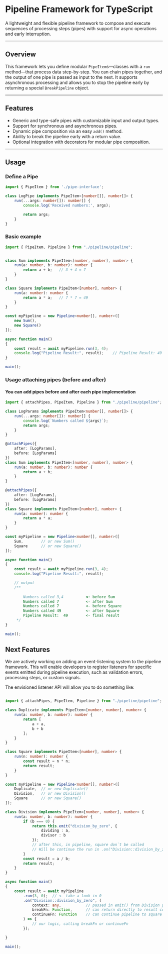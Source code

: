 # Pipeline Framework for TypeScript

A lightweight and flexible pipeline framework to compose and execute sequences of processing steps (pipes) with support for async operations and early interruption.

---

## Overview

This framework lets you define modular `PipeItem`s—classes with a `run` method—that process data step-by-step. You can chain pipes together, and the output of one pipe is passed as input to the next. It supports asynchronous processing and allows you to stop the pipeline early by returning a special `BreakPipeline` object.

---

## Features

- Generic and type-safe pipes with customizable input and output types.
- Support for synchronous and asynchronous pipes.
- Dynamic pipe composition via an easy `add()` method.
- Ability to break the pipeline early with a return value.
- Optional integration with decorators for modular pipe composition.

---

## Usage

### Define a Pipe

```ts
import { PipeItem } from './pipe-interface';

class LogPipe implements PipeItem<[number[]], number[]> {
    run(...args: number[]): number[] {
        console.log('Received numbers:', args);

        return args;
    }
}
```

### Basic example

```ts
import { PipeItem, Pipeline } from "./pipeline/pipeline";


class Sum implements PipeItem<[number, number], number> {
    run(a: number, b: number): number {
        return a + b;   // 3 + 4 = 7
    }
}

class Square implements PipeItem<[number], number> {
    run(a: number): number {
        return a * a;   // 7 * 7 = 49
    }
}

const myPipeline = new Pipeline<number[], number>([
    new Sum(),
    new Square()
]);

async function main()
{
    const result = await myPipeline.run(3, 4);
    console.log("Pipeline Result:", result);    // Pipeline Result: 49   
}

main();

```

### Usage attaching pipes (before and after)

#### You can add pipes before and after each pipe implementation

```ts
import { attachPipes, PipeItem, Pipeline } from "./pipeline/pipeline";

class LogParams implements PipeItem<number[], number[]> {
    run(...args: number[]): number[] {
        console.log(`Numbers called ${args}`);
        return args;
    }
}

@attachPipes({
    after: [LogParams],
    before: [LogParams]
})
class Sum implements PipeItem<[number, number], number> {
    run(a: number, b: number): number {
        return a + b;
    }
}

@attachPipes({
    after: [LogParams],
    before: [LogParams]
})
class Square implements PipeItem<[number], number> {
    run(a: number): number {
        return a * a;
    }
}

const myPipeline = new Pipeline<number[], number>([
    Sum,        // or new Sum()
    Square      // or new Square()
]);

async function main()
{
    const result = await myPipeline.run(3, 4);
    console.log("Pipeline Result:", result);

    // output
    /**
    
        Numbers called 3,4          <- before Sum
        Numbers called 7            <- after Sum
        Numbers called 7            <- before Square
        Numbers called 49           <- after Square
        Pipeline Result:  49        <- final result
     */
}

main();

```

## Next Features

We are actively working on adding an event-listening system to the pipeline framework. This will enable developers to register listeners for specific events emitted during pipeline execution, such as validation errors, processing steps, or custom signals.

The envisioned listener API will allow you to do something like:

```ts

import { attachPipes, PipeItem, Pipeline } from "./pipeline/pipeline";

class Duplicate implements PipeItem<[number, number], number> {
    run(a: number, b: number): number {
        return [
            a + a,
            b + b
        ];
    }
}

class Square implements PipeItem<[number], number> {
    run(n: number): number {
        const result = n * n;
        return result;
    }
}

const myPipeline = new Pipeline<number[], number>([
    Duplicate,  // or new Duplicate()
    Division,   // or new Division()
    Square      // or new Square()
]);

class Division implements PipeItem<[number, number], number> {
    run(a: number, b: number): number {
        if (b === 0) {
            return this.emit("division_by_zero", {
                dividing : a,
                divisor : b
            });
            // after this, in pipeline, square don`t be called
            // Will be continue the run in .on("Division::division_by_zero", callback) lines
        }
        const result = a / b;
        return result;
    }
}

async function main()
{
    const result = await myPipeline
        .run(3, 0);  // <- take a look in 0
        .on("Division::division_by_zero", (
            context: any,           // passed in emit() from Division pipe
            breakFn: Function,      // can return directly to result const calling breakFn(0)
            continueFn: Function    // can continue pipeline to square Pipe calling continueFn(context.dividing)
        ) => {
            // our logic, calling breakFn or continueFn
        });

}

main();

```
